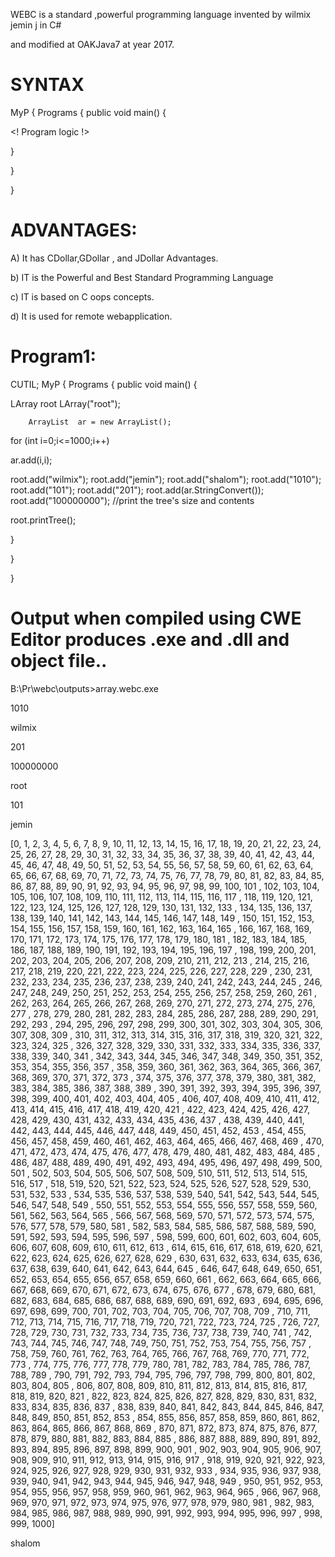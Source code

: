 WEBC is a standard ,powerful programming language invented by wilmix jemin j in C#

and  modified  at  OAKJava7  at year  2017.


SYNTAX
======

<WEBC>

<IMPORT> 
<PACK> MyP
{
    <CLASS> Programs
    {
          public void main()
        {
 
 <! Program logic  !>

 
}


}

}




ADVANTAGES:
===========

A) It has CDollar,GDollar , and JDollar Advantages.

b) IT is the Powerful and Best Standard Programming Language

c)  IT  is  based  on  C oops  concepts.

d)  It  is   used  for remote webapplication.










Program1:
=========


<WEBC>

<USE> CUTIL;
<PACK> MyP
{
    <CLASS> Programs
    {
          public void main()
        {
 
 LArray root <NEW> LArray("root");
 
		ArrayList  ar = new ArrayList();
 
 
 for  (int  i=0;i<=1000;i++)
 
 ar.add(i,i);
 
 root.add("wilmix");
 root.add("jemin");
 root.add("shalom");
 root.add("1010");
 root.add("101");
 root.add("201");
 root.add(ar.StringConvert());
 root.add("100000000");
 //print the tree's size and contents
 
 root.printTree();

 
}


}

}

Output  when  compiled  using  CWE  Editor  produces  .exe  and  .dll  and  object  file..
================================================================



B:\Pr\webc\outputs>array.webc.exe

 1010

 wilmix

 201

 100000000

 root

 101

 jemin

 [0, 1, 2, 3, 4, 5, 6, 7, 8, 9, 10, 11, 12, 13, 14, 15, 16, 17, 18, 19, 20, 21,
22, 23, 24, 25, 26, 27, 28, 29, 30, 31, 32, 33, 34, 35, 36, 37, 38, 39, 40, 41,
42, 43, 44, 45, 46, 47, 48, 49, 50, 51, 52, 53, 54, 55, 56, 57, 58, 59, 60, 61,
62, 63, 64, 65, 66, 67, 68, 69, 70, 71, 72, 73, 74, 75, 76, 77, 78, 79, 80, 81,
82, 83, 84, 85, 86, 87, 88, 89, 90, 91, 92, 93, 94, 95, 96, 97, 98, 99, 100, 101
, 102, 103, 104, 105, 106, 107, 108, 109, 110, 111, 112, 113, 114, 115, 116, 117
, 118, 119, 120, 121, 122, 123, 124, 125, 126, 127, 128, 129, 130, 131, 132, 133
, 134, 135, 136, 137, 138, 139, 140, 141, 142, 143, 144, 145, 146, 147, 148, 149
, 150, 151, 152, 153, 154, 155, 156, 157, 158, 159, 160, 161, 162, 163, 164, 165
, 166, 167, 168, 169, 170, 171, 172, 173, 174, 175, 176, 177, 178, 179, 180, 181
, 182, 183, 184, 185, 186, 187, 188, 189, 190, 191, 192, 193, 194, 195, 196, 197
, 198, 199, 200, 201, 202, 203, 204, 205, 206, 207, 208, 209, 210, 211, 212, 213
, 214, 215, 216, 217, 218, 219, 220, 221, 222, 223, 224, 225, 226, 227, 228, 229
, 230, 231, 232, 233, 234, 235, 236, 237, 238, 239, 240, 241, 242, 243, 244, 245
, 246, 247, 248, 249, 250, 251, 252, 253, 254, 255, 256, 257, 258, 259, 260, 261
, 262, 263, 264, 265, 266, 267, 268, 269, 270, 271, 272, 273, 274, 275, 276, 277
, 278, 279, 280, 281, 282, 283, 284, 285, 286, 287, 288, 289, 290, 291, 292, 293
, 294, 295, 296, 297, 298, 299, 300, 301, 302, 303, 304, 305, 306, 307, 308, 309
, 310, 311, 312, 313, 314, 315, 316, 317, 318, 319, 320, 321, 322, 323, 324, 325
, 326, 327, 328, 329, 330, 331, 332, 333, 334, 335, 336, 337, 338, 339, 340, 341
, 342, 343, 344, 345, 346, 347, 348, 349, 350, 351, 352, 353, 354, 355, 356, 357
, 358, 359, 360, 361, 362, 363, 364, 365, 366, 367, 368, 369, 370, 371, 372, 373
, 374, 375, 376, 377, 378, 379, 380, 381, 382, 383, 384, 385, 386, 387, 388, 389
, 390, 391, 392, 393, 394, 395, 396, 397, 398, 399, 400, 401, 402, 403, 404, 405
, 406, 407, 408, 409, 410, 411, 412, 413, 414, 415, 416, 417, 418, 419, 420, 421
, 422, 423, 424, 425, 426, 427, 428, 429, 430, 431, 432, 433, 434, 435, 436, 437
, 438, 439, 440, 441, 442, 443, 444, 445, 446, 447, 448, 449, 450, 451, 452, 453
, 454, 455, 456, 457, 458, 459, 460, 461, 462, 463, 464, 465, 466, 467, 468, 469
, 470, 471, 472, 473, 474, 475, 476, 477, 478, 479, 480, 481, 482, 483, 484, 485
, 486, 487, 488, 489, 490, 491, 492, 493, 494, 495, 496, 497, 498, 499, 500, 501
, 502, 503, 504, 505, 506, 507, 508, 509, 510, 511, 512, 513, 514, 515, 516, 517
, 518, 519, 520, 521, 522, 523, 524, 525, 526, 527, 528, 529, 530, 531, 532, 533
, 534, 535, 536, 537, 538, 539, 540, 541, 542, 543, 544, 545, 546, 547, 548, 549
, 550, 551, 552, 553, 554, 555, 556, 557, 558, 559, 560, 561, 562, 563, 564, 565
, 566, 567, 568, 569, 570, 571, 572, 573, 574, 575, 576, 577, 578, 579, 580, 581
, 582, 583, 584, 585, 586, 587, 588, 589, 590, 591, 592, 593, 594, 595, 596, 597
, 598, 599, 600, 601, 602, 603, 604, 605, 606, 607, 608, 609, 610, 611, 612, 613
, 614, 615, 616, 617, 618, 619, 620, 621, 622, 623, 624, 625, 626, 627, 628, 629
, 630, 631, 632, 633, 634, 635, 636, 637, 638, 639, 640, 641, 642, 643, 644, 645
, 646, 647, 648, 649, 650, 651, 652, 653, 654, 655, 656, 657, 658, 659, 660, 661
, 662, 663, 664, 665, 666, 667, 668, 669, 670, 671, 672, 673, 674, 675, 676, 677
, 678, 679, 680, 681, 682, 683, 684, 685, 686, 687, 688, 689, 690, 691, 692, 693
, 694, 695, 696, 697, 698, 699, 700, 701, 702, 703, 704, 705, 706, 707, 708, 709
, 710, 711, 712, 713, 714, 715, 716, 717, 718, 719, 720, 721, 722, 723, 724, 725
, 726, 727, 728, 729, 730, 731, 732, 733, 734, 735, 736, 737, 738, 739, 740, 741
, 742, 743, 744, 745, 746, 747, 748, 749, 750, 751, 752, 753, 754, 755, 756, 757
, 758, 759, 760, 761, 762, 763, 764, 765, 766, 767, 768, 769, 770, 771, 772, 773
, 774, 775, 776, 777, 778, 779, 780, 781, 782, 783, 784, 785, 786, 787, 788, 789
, 790, 791, 792, 793, 794, 795, 796, 797, 798, 799, 800, 801, 802, 803, 804, 805
, 806, 807, 808, 809, 810, 811, 812, 813, 814, 815, 816, 817, 818, 819, 820, 821
, 822, 823, 824, 825, 826, 827, 828, 829, 830, 831, 832, 833, 834, 835, 836, 837
, 838, 839, 840, 841, 842, 843, 844, 845, 846, 847, 848, 849, 850, 851, 852, 853
, 854, 855, 856, 857, 858, 859, 860, 861, 862, 863, 864, 865, 866, 867, 868, 869
, 870, 871, 872, 873, 874, 875, 876, 877, 878, 879, 880, 881, 882, 883, 884, 885
, 886, 887, 888, 889, 890, 891, 892, 893, 894, 895, 896, 897, 898, 899, 900, 901
, 902, 903, 904, 905, 906, 907, 908, 909, 910, 911, 912, 913, 914, 915, 916, 917
, 918, 919, 920, 921, 922, 923, 924, 925, 926, 927, 928, 929, 930, 931, 932, 933
, 934, 935, 936, 937, 938, 939, 940, 941, 942, 943, 944, 945, 946, 947, 948, 949
, 950, 951, 952, 953, 954, 955, 956, 957, 958, 959, 960, 961, 962, 963, 964, 965
, 966, 967, 968, 969, 970, 971, 972, 973, 974, 975, 976, 977, 978, 979, 980, 981
, 982, 983, 984, 985, 986, 987, 988, 989, 990, 991, 992, 993, 994, 995, 996, 997
, 998, 999, 1000]

 shalom


